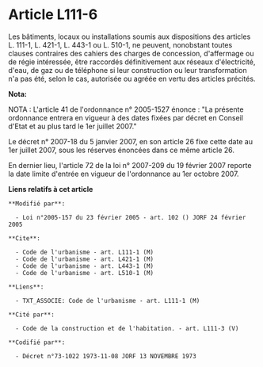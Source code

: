 # Article L111-6

Les bâtiments, locaux ou installations soumis aux dispositions des articles L. 111-1, L. 421-1, L. 443-1 ou L. 510-1, ne
peuvent, nonobstant toutes clauses contraires des cahiers des charges de concession, d'affermage ou de régie intéressée, être
raccordés définitivement aux réseaux d'électricité, d'eau, de gaz ou de téléphone si leur construction ou leur transformation
n'a pas été, selon le cas, autorisée ou agréée en vertu des articles précités.

**Nota:**

NOTA : L'article 41 de l'ordonnance n° 2005-1527 énonce : "La présente ordonnance entrera en vigueur à des dates fixées par
décret en Conseil d'Etat et au plus tard le 1er juillet 2007."

Le décret n° 2007-18 du 5 janvier 2007, en son article 26 fixe cette date au 1er juillet 2007, sous les réserves énoncées
dans ce même article 26.

En dernier lieu, l'article 72 de la loi n° 2007-209 du 19 février 2007 reporte la date limite d'entrée en vigueur de
l'ordonnance au 1er octobre 2007.

**Liens relatifs à cet article**

	**Modifié par**:

	  - Loi n°2005-157 du 23 février 2005 - art. 102 () JORF 24 février 2005

	**Cite**:

	  - Code de l'urbanisme - art. L111-1 (M)
	  - Code de l'urbanisme - art. L421-1 (M)
	  - Code de l'urbanisme - art. L443-1 (M)
	  - Code de l'urbanisme - art. L510-1 (M)

	**Liens**:

	  - TXT_ASSOCIE: Code de l'urbanisme - art. L111-1 (M)

	**Cité par**:

	  - Code de la construction et de l'habitation. - art. L111-3 (V)

	**Codifié par**:

	  - Décret n°73-1022 1973-11-08 JORF 13 NOVEMBRE 1973
